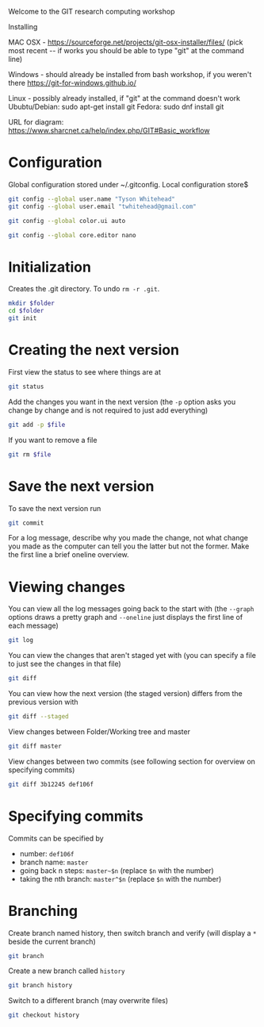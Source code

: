 Welcome to the GIT research computing workshop

Installing

MAC OSX - https://sourceforge.net/projects/git-osx-installer/files/
(pick most recent -- if works you should be able to type "git" at the command line)

Windows - should already be installed from bash workshop, if you weren't there
https://git-for-windows.github.io/

Linux - possibly already installed, if "git" at the command doesn't work
Ububtu/Debian: sudo apt-get install git
Fedora: sudo dnf install git

URL for diagram: https://www.sharcnet.ca/help/index.php/GIT#Basic_workflow

# Configuration 

Global configuration stored under ~/.gitconfig. Local configuration store$ 

```bash 
git config --global user.name "Tyson Whitehead"
git config --global user.email "twhitehead@gmail.com" 
```
```bash
git config --global color.ui auto
```
```bash 
git config --global core.editor nano
```

# Initialization 

Creates the .git directory. To undo `rm -r .git`. 

```bash 
mkdir $folder
cd $folder
git init
```

# Creating the next version

First view the status to see where things are at

```bash
git status
```

Add the changes you want in the next version (the `-p` option asks you 
change by change and is not required to just add everything)

```bash
git add -p $file
```

If you want to remove a file

```bash
git rm $file
```

# Save the next version

To save the next version run

```bash
git commit
```

For a log message, describe why you made the change, not what change you 
made as the computer can tell you the latter but not the former. Make the 
first line a brief oneline overview.


# Viewing changes

You can view all the log messages going back to the start with (the 
`--graph` options draws a pretty graph and `--oneline` just displays the 
first line of each message)

```bash
git log
```

You can view the changes that aren't staged yet with (you can specify a 
file to just see the changes in that file)

```bash
git diff
```

You can view how the next version (the staged version) differs from the 
previous version with

```bash
git diff --staged
```

View changes between Folder/Working tree and master

```bash
git diff master
```

View changes between two commits (see following section for overview on specifying commits)

```bash
git diff 3b12245 def106f
```


# Specifying commits

Commits can be specified by

* number: `def106f`
* branch name: `master`
* going back n steps: `master~$n` (replace `$n` with the number)
* taking the nth branch: `master^$n`  (replace `$n` with the number)

# Branching

Create branch named history, then switch branch and verify (will display a `*` beside the current branch)

```bash
git branch 
```

Create a new branch called `history`

```bash
git branch history
```

Switch to a different branch (may overwrite files)

```bash
git checkout history
```

